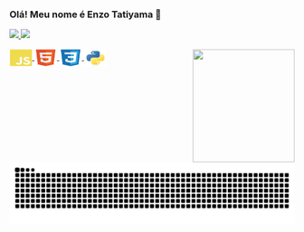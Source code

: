 ### Olá! Meu nome é Enzo Tatiyama 👋

<div>
  <a href="https://github.com/EnzoTatiyama">
  <img height="180em" src="https://github-readme-stats.vercel.app/api?username=EnzoTatiyama&show_icons=true&theme=tokyonight&include_all_commits=true&count_private=true"/>
  <img height="180em" src="https://github-readme-stats.vercel.app/api/top-langs/?username=EnzoTatiyama&layout=compact&langs_count=7&theme=tokyonight"/>
</div>
  
<div style="display: inline_block"><br>
  <img align="center" height="30" width="40" src="https://raw.githubusercontent.com/devicons/devicon/master/icons/javascript/javascript-plain.svg">
  <img align="center" height="30" width="40" src="https://raw.githubusercontent.com/devicons/devicon/master/icons/html5/html5-original.svg">
  <img align="center" height="30" width="40" src="https://raw.githubusercontent.com/devicons/devicon/master/icons/css3/css3-original.svg">
  <img align="center" height="30" width="40" src="https://raw.githubusercontent.com/devicons/devicon/master/icons/python/python-original.svg">
  <img align="right" height="200" width="180" src="https://pa1.narvii.com/6515/afa56798f0a615935f2ce5cf26aabf3374020f0f_hq.gif">
</div>
  
  ##
<div> 
  
 
  ![Snake animation](https://github.com/EnzoTatiyama/EnzoTatiyama/blob/output/github-contribution-grid-snake.svg)
 
</div>
  
